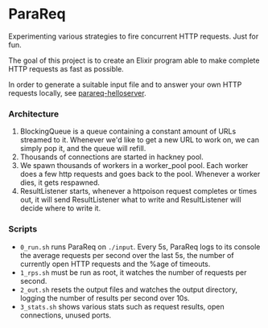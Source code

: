 ParaReq
=======

Experimenting various strategies to fire concurrent HTTP requests. Just for fun.

The goal of this project is to create an Elixir program able to make complete HTTP requests as fast as possible.

In order to generate a suitable input file and to answer your own HTTP requests locally, see [parareq-helloserver](https://github.com/vhf/parareq-helloserver).

### Architecture

1. BlockingQueue is a queue containing a constant amount of URLs streamed to it. Whenever we'd like to get a new URL to work on, we can simply pop it, and the queue will refill.
2. Thousands of connections are started in hackney pool.
3. We spawn thousands of workers in a worker_pool pool. Each worker does a few http requests and goes back to the pool. Whenever a worker dies, it gets respawned.
4. ResultListener starts, whenever a httpoison request completes or times out, it will send ResultListener what to write and ResultListener will decide where to write it.

### Scripts

* `0_run.sh` runs ParaReq on `./input`. Every 5s, ParaReq logs to its console the average requests per second over the last 5s, the number of currently open HTTP requests and the %age of timeouts.
* `1_rps.sh` must be run as root, it watches the number of requests per second.
* `2_out.sh` resets the output files and watches the output directory, logging the number of results per second over 10s.
* `3_stats.sh` shows various stats such as request results, open connections, unused ports.
